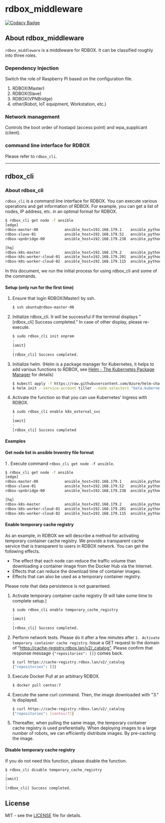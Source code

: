 # rdbox_middleware

[![Codacy Badge](https://api.codacy.com/project/badge/Grade/83414aa80f9f41a28a7ae73a50b67e13)](https://app.codacy.com/app/fukuta-tatsuya-intec/rdbox-middleware_2?utm_source=github.com&utm_medium=referral&utm_content=rdbox-intec/rdbox-middleware&utm_campaign=Badge_Grade_Dashboard)

## About rdbox_middleware

`rdbox_middleware` is a middleware for RDBOX. It can be classified roughly into three roles.

### Dependency Injection

Switch the role of Raspberry Pi based on the configuration file.

1.  RDBOX(Master)
2.  RDBOX(Slave)
3.  RDBOX(VPNBridge)
4.  other(Robot, IoT equipment, Workstation, etc.)

### Network management

Controls the boot order of hostapd (access point) and wpa_supplicant (client).

### command line interface for RDBOX

Please refer to `rdbox_cli`.

* * *

## rdbox_cli

### About rdbox_cli

`rdbox_cli` is a command line interface for RDBOX. You can execute various operations and get information of RDBOX. For example, you can get a list of nodes, IP address, etc. in an optimal format for RDBOX.

```bash
$ rdbox_cli get node -f ansible
[edge]
rdbox-master-00            ansible_host=192.168.179.1    ansible_python_interpreter=/usr/bin/python3
rdbox-slave-01             ansible_host=192.168.179.52   ansible_python_interpreter=/usr/bin/python3
rdbox-vpnbridge-00         ansible_host=192.168.179.238  ansible_python_interpreter=/usr/bin/python3

[hq]
rdbox-k8s-master           ansible_host=192.168.179.2    ansible_python_interpreter=/usr/bin/python3
rdbox-k8s-worker-cloud-01  ansible_host=192.168.179.201  ansible_python_interpreter=/usr/bin/python3
rdbox-k8s-worker-cloud-02  ansible_host=192.168.179.115  ansible_python_interpreter=/usr/bin/python3
```

In this document, we run the initial process for using rdbox_cli and some of the commands.

#### Setup (only run for the first time)

1.  Ensure that login RDBOX(Master) by ssh.

    ```bash
    $ ssh ubuntu@rdbox-master-00
    ```

2.  Initialize rdbox_cli. It will be successful if the terminal displays "\[rdbox_cli] Success completed." In case of other display, please re-execute.

    ```bash
    $ sudo rdbox_cli init onprem
    :
    [omit] 
    :
    [rdbox_cli] Success completed.
    ```

3.  Initialize helm. (Helm is a package manager for Kubernetes, it helps to add various functions to RDBOX, see [Helm - The Kubernetes Package Manager](https://helm.sh/) for details)

    ```bash
    $ kubectl apply -f https://raw.githubusercontent.com/Azure/helm-charts/master/docs/prerequisities/helm-rbac-config.yaml
    $ helm init --service-account tiller --node-selectors "beta.kubernetes.io/arch"="amd64"
    ```

4.  Activate the function so that you can use Kubernetes' Ingress with RDBOX.
    
    ```bash
    $ sudo rdbox_cli enable k8s_external_svc
    :
    [omit] 
    :
    [rdbox_cli] Success completed
    ```

#### Examples

#### Get node list in ansible Inventry file format

1 . Execute command `rdbox_cli get node -f ansible`.

```bash
$ rdbox_cli get node -f ansible
[edge]
rdbox-master-00            ansible_host=192.168.179.1    ansible_python_interpreter=/usr/bin/python3
rdbox-slave-01             ansible_host=192.168.179.52   ansible_python_interpreter=/usr/bin/python3
rdbox-vpnbridge-00         ansible_host=192.168.179.238  ansible_python_interpreter=/usr/bin/python3

[hq]
rdbox-k8s-master           ansible_host=192.168.179.2    ansible_python_interpreter=/usr/bin/python3
rdbox-k8s-worker-cloud-01  ansible_host=192.168.179.201  ansible_python_interpreter=/usr/bin/python3
rdbox-k8s-worker-cloud-02  ansible_host=192.168.179.115  ansible_python_interpreter=/usr/bin/python3
```

#### Enable temporary cache registry

As an example, in RDBOX we will describe a method for activating temporary container cache registry. We provide a transparent cache service that is transparent to users in RDBOX network.
You can get the following effects.

-   The effect that each node can reduce the traffic volume than downloading a container image from the Docker Hub via the Internet.
-   Effects that can reduce the download time of container images.
-   Effects that can also be used as a temporary container registry.  

Please note that data persistence is not guaranteed.

1.  Activate temporary container cache registry (It will take some time to complete setup.)

    ```bash
    $ sudo rdbox_cli enable temporary_cache_registry
    :
    [omit]
    :
    [rdbox_cli] Success completed.
    ```

2.  Perform network tests. Please do it after a few minutes after `1. Activate temporary container cache registry`. Issue a GET request to the domain of "<https://cache-registry.rdbox.lan/v2/_catalog">. Please confirm that response message `{"repositories": []}` comes back.

    ```bash
    $ curl https://cache-registry.rdbox.lan/v2/_catalog
    {"repositories": []}
    ```

3.  Execute Docker Pull at an arbitrary RDBOX.

    ```bash
    $ docker pull centos:7
    ```

4.  Execute the same curl command. Then, the image downloaded with "3." Is displayed.

    ```bash
    $ curl https://cache-registry.rdbox.lan/v2/_catalog
    {"repositories": [centos/7]}
    ```

5.  Thereafter, when pulling the same image, the temporary container cache registry is used preferentially. When deploying images to a large number of robots, we can efficiently distribute images. By pre-caching the image.

#### Disable temporary cache registry

If you do not need this function, please disable the function.

```bash
$ rdbox_cli disable temporary_cache_registry
:
[omit]
:
[rdbox_cli] Success completed.
```

## License

MIT - see the [LICENSE](./LICENSE) file for details.
